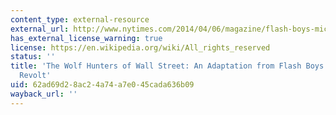 ```yaml
---
content_type: external-resource
external_url: http://www.nytimes.com/2014/04/06/magazine/flash-boys-michael-lewis.html
has_external_license_warning: true
license: https://en.wikipedia.org/wiki/All_rights_reserved
status: ''
title: 'The Wolf Hunters of Wall Street: An Adaptation from Flash Boys: A Wall Street
  Revolt'
uid: 62ad69d2-8ac2-4a74-a7e0-45cada636b09
wayback_url: ''
---
```

